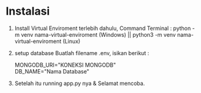 # Instalasi 

1. Install Virtual Enviroment terlebih dahulu, Command Terminal : python -m venv nama-virtual-enviroment (Windows) || python3 -m venv nama-virtual-enviroment (Linux)
2. setup database Buatlah filename .env, isikan berikut :
   
   MONGODB_URI="KONEKSI MONGODB" <br>
   DB_NAME="Nama Database"
   
3. Setelah itu running app.py nya & Selamat mencoba.   
